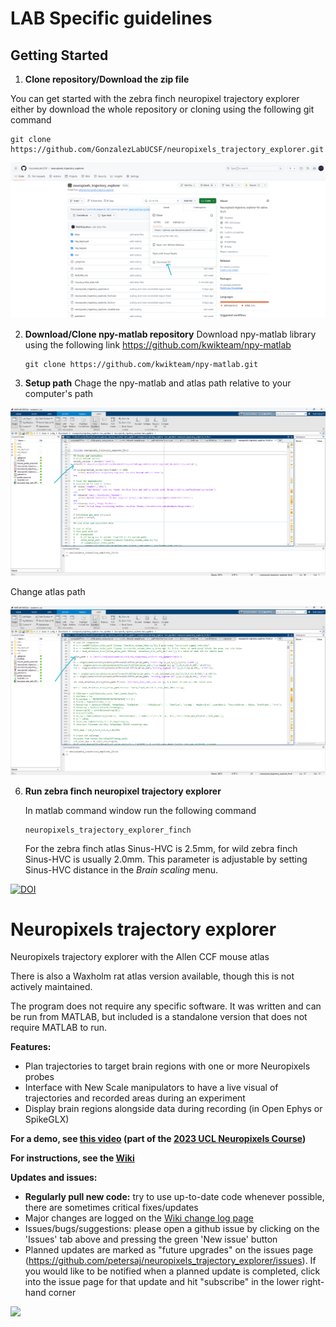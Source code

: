 # LAB Specific guidelines

## Getting Started

1. **Clone repository/Download the zip file**

You can get started with the zebra finch neuropixel trajectory explorer either by download the whole repository or cloning using the following git command
```
git clone https://github.com/GonzalezLabUCSF/neuropixels_trajectory_explorer.git
```
 ![Data](imgs/clone.png)

2. **Download/Clone npy-matlab repository**
   Download npy-matlab library using the following link https://github.com/kwikteam/npy-matlab
   ```
   git clone https://github.com/kwikteam/npy-matlab.git
   ```
    
4. **Setup path**
   Chage the npy-matlab and atlas path relative to your computer's path
   
  ![Data](imgs/npymatlab.png)

  Change atlas path
  
   ![Data](imgs/atlas_path.png)

 
6. **Run zebra finch neuropixel trajectory explorer**

   In matlab command window run the following command

   ```
   neuropixels_trajectory_explorer_finch
   ```

   For the zebra finch atlas Sinus-HVC is 2.5mm, for wild zebra finch Sinus-HVC is usually 2.0mm. This parameter is adjustable by setting Sinus-HVC distance in the *Brain scaling* menu.

   
   
   
   



[![DOI](https://zenodo.org/badge/429406115.svg)](https://zenodo.org/badge/latestdoi/429406115)

# Neuropixels trajectory explorer
Neuropixels trajectory explorer with the Allen CCF mouse atlas 

There is also a Waxholm rat atlas version available, though this is not actively maintained.

The program does not require any specific software. It was written and can be run from MATLAB, but included is a standalone version that does not require MATLAB to run.

**Features:**
  * Plan trajectories to target brain regions with one or more Neuropixels probes
  * Interface with New Scale manipulators to have a live visual of trajectories and recorded areas during an experiment
  * Display brain regions alongside data during recording (in Open Ephys or SpikeGLX)

**For a demo, see [this video](https://www.youtube.com/watch?v=54VHDqzowwY&ab_channel=MatteoCarandini) (part of the [2023 UCL Neuropixels Course](https://www.ucl.ac.uk/neuropixels/training/2023-neuropixels-course))**


**For instructions, see the [Wiki](https://github.com/petersaj/neuropixels_trajectory_explorer/wiki)**

**Updates and issues:**
  * **Regularly pull new code:** try to use up-to-date code whenever possible, there are sometimes critical fixes/updates
  * Major changes are logged on the [Wiki change log page](https://github.com/petersaj/neuropixels_trajectory_explorer/wiki/Major-change-log)
  * Issues/bugs/suggestions: please open a github issue by clicking on the 'Issues' tab above and pressing the green 'New issue' button
  * Planned updates are marked as "future upgrades" on the issues page (https://github.com/petersaj/neuropixels_trajectory_explorer/issues). If you would like to be notified when a planned update is completed, click into the issue page for that update and hit "subscribe" in the lower right-hand corner

![](https://github.com/petersaj/neuropixels_trajectory_explorer/blob/main/wiki/front_image.png)
